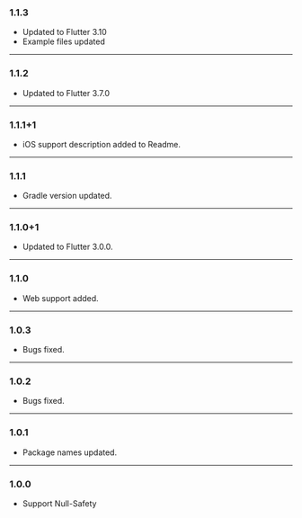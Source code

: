 ### 1.1.3
 
- Updated to Flutter 3.10
- Example files updated
 
--- 
### 1.1.2
 
- Updated to Flutter 3.7.0
 
--- 
### 1.1.1+1
 
- iOS support description added to Readme.
 
--- 
### 1.1.1
 
- Gradle version updated. 
 
--- 

### 1.1.0+1
 
- Updated to Flutter 3.0.0. 
 
--- 

### 1.1.0 
 
- Web support added. 
 
--- 

### 1.0.3

- Bugs fixed.

---

### 1.0.2

- Bugs fixed.

---

### 1.0.1

- Package names updated.

---

### 1.0.0

- Support Null-Safety
